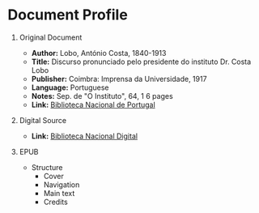 # Document Profile

1. Original Document
    - **Author:** Lobo, António Costa, 1840-1913
    - **Title:** Discurso pronunciado pelo presidente do instituto Dr. Costa Lobo
    - **Publisher:** Coimbra: Imprensa da Universidade, 1917
    - **Language:** Portuguese
    - **Notes:** Sep. de "O Instituto", 64, 1
               6 pages
    - **Link:** [Biblioteca Nacional de Portugal](http://catalogo.bnportugal.pt/ipac20/ipac.jsp?session=161GL0V262998.262015&limitbox_2=BBND01+%3D+BND&menu=tab20&aspect=subtab98&npp=20&ipp=20&spp=20&profile=bn&ri=7&source=%7E%21bnp&index=.GW&term=discurso+costa+lobo&x=14&y=6&aspect=subtab98)

2. Digital Source
    - **Link:** [Biblioteca Nacional Digital](https://purl.pt/31359)

3. EPUB
    - Structure
        - Cover
        - Navigation
        - Main text
        - Credits
